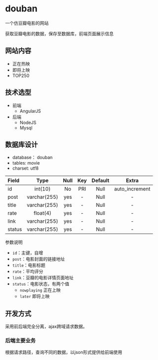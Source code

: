 # douban
一个仿豆瓣电影的网站

获取豆瓣电影的数据，保存至数据库，前端页面展示信息

## 网站内容
- 正在热映
- 即将上映
- TOP250

## 技术选型
- 前端
    - AngularJS
- 后端
    - NodeJS
    - Mysql

## 数据库设计
- database： douban
- tables: movie
- charset: utf8

| 	Field  | 	Type	 | 	  Null	 |	  Key	 |	 Default | 	 Extra      |
|:---------|:-----------:|:---------:|:---------:|:---------:|:------------:|
|   id     |   int(10)	 |     No    |    PRI    |    Null   |auto_increment|
|  post    | varchar(255)|    yes    |    -	     |    Null   |      -       |
|  title   | varchar(255)|    yes    |    -      |    Null   |      -       |  
|  rate    |  float(4)   |    yes    |    -		 |    Null   |		-		|
|  link    | varchar(255)|    yes    |    -      |    Null   |      -       |   
| status   | varchar(255)|    yes    |    -      |    Null   |      -       |

参数说明

- `id`：主键，自增
- `post`：电影封面的链接地址
- `title`：电影标题
- `rate`：平均评分
- `link`：豆瓣的电影详情页面地址
- `status`：电影状态，有两个值
 	- `nowplaying` 正在上映
 	- `later` 即将上映
 	
 	
## 开发方式
采用前后端完全分离，ajax跨域请求数据。
### 后端主要业务
根据请求路径，查询不同的数据，以json形式提供给前端使用


